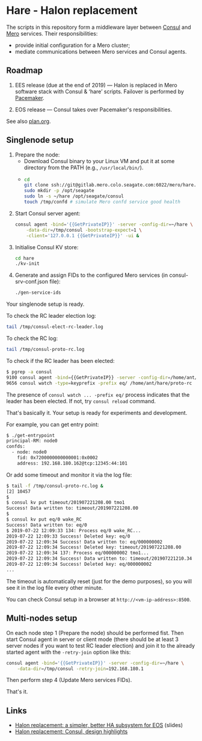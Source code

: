 # Hare - Halon replacement

The scripts in this repository form a middleware layer between [Consul](https://www.consul.io/) and [Mero](http://gitlab.mero.colo.seagate.com/mero/mero) services.  Their responsibilities:

- provide initial configuration for a Mero cluster;
- mediate communications between Mero services and Consul agents.

## Roadmap

1. EES release (due at the end of 2019) — Halon is replaced in Mero software stack with Consul & ‘hare’ scripts.  Failover is performed by [Pacemaker](https://clusterlabs.org/pacemaker/).

2. EOS release — Consul takes over Pacemaker's responsibilities.

See also [plan.org](./plan.org).

## Singlenode setup

1. Prepare the node:
   - Download Consul binary to your Linux VM and put it at some directory from the PATH (e.g., `/usr/local/bin/`).
   - ```sh
     cd
     git clone ssh://git@gitlab.mero.colo.seagate.com:6022/mero/hare.git
     sudo mkdir -p /opt/seagate
     sudo ln -s ~/hare /opt/seagate/consul
     touch /tmp/confd # simulate Mero confd service good health
     ```
1. Start Consul server agent:
   ```sh
   consul agent -bind='{{GetPrivateIP}}' -server -config-dir=~/hare \
       -data-dir=/tmp/consul -bootstrap-expect=1 \
       -client='127.0.0.1 {{GetPrivateIP}}' -ui &
   ```
1. Initialise Consul KV store:
   ```sh
   cd hare
   ./kv-init
   ```
3. Generate and assign FIDs to the configured Mero services
   (in consul-srv-conf.json file):
   ```sh
   ./gen-service-ids
   ```

Your singlenode setup is ready.

To check the RC leader election log:
```sh
tail /tmp/consul-elect-rc-leader.log
```

To check the RC log:
```sh
tail /tmp/consul-proto-rc.log
```

To check if the RC leader has been elected:
```sh
$ pgrep -a consul
9100 consul agent -bind={{GetPrivateIP}} -server -config-dir=/home/ant/hare -data-dir=/tmp/consul/ -bootstrap-expect=1 -client=127.0.0.1 {{GetPrivateIP}} -ui
9656 consul watch -type=keyprefix -prefix eq/ /home/ant/hare/proto-rc
```
The presence of `consul watch ... -prefix eq/` process indicates that the leader has been elected.
If not, try `consul reload` command.

That's basically it. Your setup is ready for experiments and development.

For example, you can get entry point:
```sh
$ ./get-entrypoint
principal-RM: node0
confds:
  - node: node0
    fid: 0x7200000000000001:0x0002
    address: 192.168.180.162@tcp:12345:44:101
```

Or add some timeout and monitor it via the log file:
```sh
$ tail -f /tmp/consul-proto-rc.log &
[2] 10457
$
$ consul kv put timeout/201907221208.00 tmo1
Success! Data written to: timeout/201907221208.00
$
$ consul kv put eq/0 wake_RC
Success! Data written to: eq/0
$ 2019-07-22 12:09:33 134: Process eq/0 wake_RC...
2019-07-22 12:09:33 Success! Deleted key: eq/0
2019-07-22 12:09:34 Success! Data written to: eq/000000002
2019-07-22 12:09:34 Success! Deleted key: timeout/201907221208.00
2019-07-22 12:09:34 137: Process eq/000000002 tmo1...
2019-07-22 12:09:34 Success! Data written to: timeout/201907221210.34
2019-07-22 12:09:34 Success! Deleted key: eq/000000002
...
```

The timeout is automatically reset (just for the demo purposes), so you will see it in the log file every other minute.

You can check Consul setup in a browser at `http://<vm-ip-address>:8500`.

## Multi-nodes setup

On each node step 1 (Prepare the node) should be performed fist.  Then start Consul agent in server or client mode (there should be at least 3 server nodes if you want to test RC leader election) and join it to the already started agent with the `-retry-join` option like this:
```sh
consul agent -bind='{{GetPrivateIP}}' -server -config-dir=~/hare \
    -data-dir=/tmp/consul -retry-join=192.168.180.1
```
Then perform step 4 (Update Mero services FIDs).

That's it.

## Links

- [Halon replacement: a simpler, better HA subsystem for EOS](https://docs.google.com/presentation/d/17Pn61WBbTHpeR4NxGtaDfmmHxgoLW9BnQHRW7WJO0gM/view) (slides)
- [Halon replacement: Consul, design highlights](https://docs.google.com/document/d/1cR-BbxtMjGuZPj8NOc95RyFjqmeFsYf4JJ5Hw_tL1zA/view)
